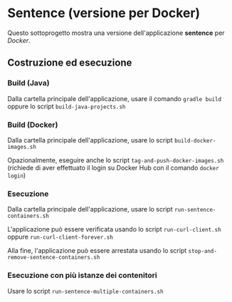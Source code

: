 # Sentence (versione per Docker)

Questo sottoprogetto mostra una versione dell'applicazione **sentence** per *Docker*. 

## Costruzione ed esecuzione 

### Build (Java) 

Dalla cartella principale dell'applicazione, usare il comando `gradle build` oppure lo script `build-java-projects.sh`

### Build (Docker) 

Dalla cartella principale dell'applicazione, usare lo script `build-docker-images.sh`

Opazionalmente, eseguire anche lo script `tag-and-push-docker-images.sh` (richiede di aver effettuato il login su Docker Hub con il comando `docker login`)

### Esecuzione 

Dalla cartella principale dell'applicazione, usare lo script `run-sentence-containers.sh`

L'applicazione può essere verificata usando lo script `run-curl-client.sh` oppure `run-curl-client-forever.sh` 

Alla fine, l'applicazione può essere arrestata usando lo script `stop-and-remove-sentence-containers.sh`  


### Esecuzione con più istanze dei contenitori  

Usare lo script `run-sentence-multiple-containers.sh` 

